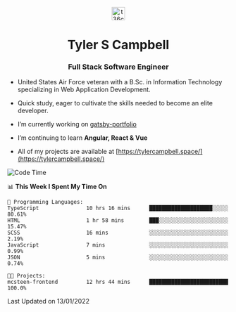 <p align="center">
<a href="https://www.linkedin.com/in/t36campbell" target="blank"><img align="center" src="https://ik.imagekit.io/t36campbell/Portfolio/linkedin.png.original_m8bbGgPh6.png" alt="t36campbell" height="30" width="30" /></a>
</p>
<h1 align="center">Tyler S Campbell</h1>
<h3 align="center">Full Stack Software Engineer</h3>

* United States Air Force veteran with a B.Sc. in Information Technology specializing in Web Application Development. 

* Quick study, eager to cultivate the skills needed to become an elite developer.

* I’m currently working on [gatsby-portfolio](https://github.com/t36campbell/gatsby-portfolio)

* I’m continuing to learn **Angular, React & Vue**

* All of my projects are available at [https://tylercampbell.space/](https://tylercampbell.space/)

<!--START_SECTION:waka-->
![Code Time](http://img.shields.io/badge/Code%20Time-1%2C334%20hrs%2059%20mins-blue)

📊 **This Week I Spent My Time On** 

```text
💬 Programming Languages: 
TypeScript               10 hrs 16 mins      ████████████████████░░░░░   80.61% 
HTML                     1 hr 58 mins        ███░░░░░░░░░░░░░░░░░░░░░░   15.47% 
SCSS                     16 mins             ░░░░░░░░░░░░░░░░░░░░░░░░░   2.19% 
JavaScript               7 mins              ░░░░░░░░░░░░░░░░░░░░░░░░░   0.99% 
JSON                     5 mins              ░░░░░░░░░░░░░░░░░░░░░░░░░   0.74%

🐱‍💻 Projects: 
mcsteen-frontend         12 hrs 44 mins      █████████████████████████   100.0%

```


 Last Updated on 13/01/2022
<!--END_SECTION:waka-->
